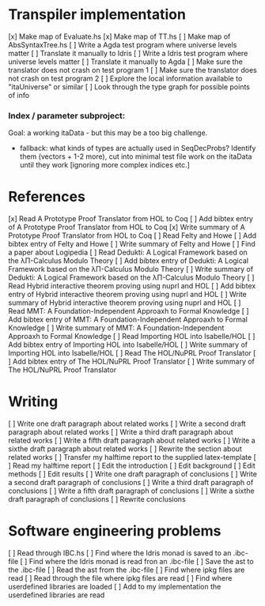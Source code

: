 Transpiler implementation
=========================
[x] Make map of Evaluate.hs
[x] Make map of TT.hs
[ ] Make map of AbsSyntaxTree.hs
[ ] Write a Agda test program where universe levels matter
[ ] Translate it manually to Idris
[ ] Write a Idris test program where universe levels matter
[ ] Translate it manually to Agda
[ ] Make sure the translator does not crash on test program 1
[ ] Make sure the translator does not crash on test program 2
[ ] Explore the local information available to "itaUniverse" or similar
[ ] Look through the type graph for possible points of info

### Index / parameter subproject:
Goal: a working itaData - but this may be a too big challenge.
- fallback: what kinds of types are actually used in SeqDecProbs?
   Identify them (vectors + 1-2 more), cut into minimal test file
   work on the itaData until they work [ignoring more complex indices etc.]

References
==========
[x] Read A Prototype Proof Translator from HOL to Coq
[ ]   Add bibtex entry of A Prototype Proof Translator from HOL to Coq
[x]   Write summary of A Prototype Proof Translator from HOL to Coq
[ ] Read Felty and Howe
[ ]   Add bibtex entry of Felty and Howe
[ ]   Write summary of Felty and Howe
[ ] Find a paper about Logipedia
[ ] Read Dedukti: A Logical Framework based on the λΠ-Calculus Modulo Theory
[ ]   Add bibtex entry of Dedukti: A Logical Framework based on the λΠ-Calculus Modulo Theory
[ ]   Write summary of Dedukti: A Logical Framework based on the λΠ-Calculus Modulo Theory
[ ] Read Hybrid interactive theorem proving using nuprl and HOL
[ ]   Add bibtex entry of Hybrid interactive theorem proving using nuprl and HOL
[ ]   Write summary of Hybrid interactive theorem proving using nuprl and HOL
[ ] Read MMT: A Foundation-Independent Approaxh to Formal Knowledge
[ ]   Add bibtex entry of MMT: A Foundation-Independent Approaxh to Formal Knowledge
[ ]   Write summary of MMT: A Foundation-Independent Approaxh to Formal Knowledge
[ ] Read Importing HOL into Isabelle/HOL
[ ]   Add bibtex entry of Importing HOL into Isabelle/HOL
[ ]   Write summary of Importing HOL into Isabelle/HOL
[ ] Read The HOL/NuPRL Proof Translator
[ ]   Add bibtex entry of The HOL/NuPRL Proof Translator
[ ]   Write summary of The HOL/NuPRL Proof Translator

Writing
=======
[ ] Write one draft paragraph about related works
[ ] Write a second draft paragraph about related works
[ ] Write a third draft paragraph about related works
[ ] Write a fifth draft paragraph about related works
[ ] Write a sixthe draft paragraph about related works
[ ] Rewrite the section about related works
[ ] Transfer my halftime report to the supplied latex-template
[ ] Read my halftime report
[ ] Edit the introduction
[ ] Edit background
[ ] Edit methods
[ ] Edit results
[ ] Write one draft paragraph of conclusions
[ ] Write a second draft paragraph of conclusions
[ ] Write a third draft paragraph of conclusions
[ ] Write a fifth draft paragraph of conclusions
[ ] Write a sixthe draft paragraph of conclusions
[ ] Rewrite conclusions

Software engineering problems
=============================
[ ] Read through IBC.hs
[ ] Find where the Idris monad is saved to an .ibc-file
[ ] Find where the Idris monad is read fron an .ibc-file
[ ] Save the ast to the .ibc-file
[ ] Read the ast from the .ibc-file
[ ] Find where ipkg files are read
[ ] Read through the file where ipkg files are read
[ ] Find where userdefined libraries are loaded
[ ] Add to my implementation the userdefined libraries are read

